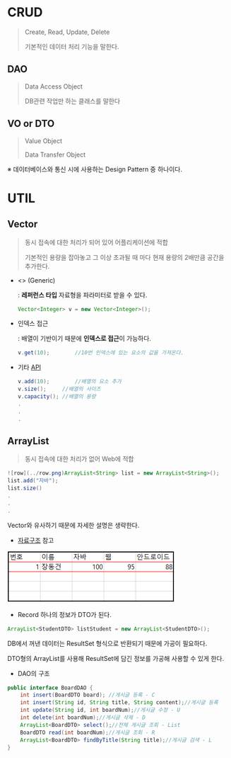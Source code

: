 # CRUD

> Create, Read, Update, Delete
>
> 기본적인 데이터 처리 기능을 말한다.

## DAO

> Data Access Object
>
> DB관련 작업만 하는 클래스를 말한다

## VO or DTO

> Value Object
>
> Data Transfer Object

※ 데이터베이스와 통신 시에 사용하는 Design Pattern 중 하나이다.

# UTIL

## Vector

> 동시 접속에 대한 처리가 되어 있어 어플리케이션에 적합
>
> 기본적인 용량을 잡아놓고 그 이상 초과될 때 마다 현재 용량의 2배만큼 공간을 추가한다.

* <> (Generic)

  : **레퍼런스 타입** 자료형을 파라미터로 받을 수 있다.

  ```java
  Vector<Integer> v = new Vector<Integer>();
  ```

* 인덱스 접근

  : 배열이 기반이기 때문에 **인덱스로 접근**이 가능하다.

  ```java
  v.get(10);		//10번 인덱스에 있는 요소의 값을 가져온다.
  ```

* 기타 [API](https://docs.oracle.com/javase/8/docs/api/)

  ```java
  v.add(10);		//배열의 요소 추가
  v.size();		//배열의 사이즈
  v.capacity();	//배열의 용량
  .
  .
  .
  ```

## ArrayList

>동시 접속에 대한 처리가 없어 Web에 적합

```java
![row](../row.png)ArrayList<String> list = new ArrayList<String>();
list.add("자바");
list.size()
.
.
.
```

Vector와 유사하기 때문에 자세한 설명은 생략한다.

* [자료구조](https://onsil-thegreenhouse.github.io/programming/java/2018/02/18/java_tutorial_1-22/) 참고

![](images/record.png)

* Record 하나의 정보가 DTO가 된다.

```java
ArrayList<StudentDTO> listStudent = new ArrayList<StudentDTO>();
```

DB에서 꺼낸 데이터는 ResultSet 형식으로 반환되기 때문에 가공이 필요하다. 

DTO형의 ArrayList를 사용해 ResultSet에 담긴 정보를 가공해 사용할 수 있게 한다.

* DAO의 구조

```java
public interface BoardDAO {
	int insert(BoardDTO board);	//게시글 등록 - C
	int insert(String id, String title, String content);//게시글 등록
	int update(String id, int boardNum);//게시글 수정 - U
	int delete(int boardNum);//게시글 삭제 - D
	ArrayList<BoardDTO> select();//전체 게시글 조회 - List
	BoardDTO read(int boardNum);//게시글 조회 - R
	ArrayList<BoardDTO> findByTitle(String title);//게시글 검색 - L
}
```

